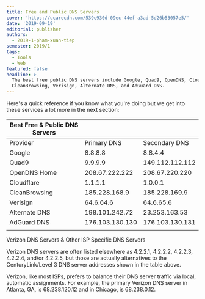 ```yaml
---
title: Free and Public DNS Servers
cover: 'https://ucarecdn.com/539c930d-09ec-44ef-a3ad-5d26b53057e5/'
date: '2019-09-19'
editorial: publisher
authors:
  - 2019-1-pham-xuan-tiep
semester: 2019/1
tags:
  - Tools
  - Web
featured: false
headline: >-
  The best free public DNS servers include Google, Quad9, OpenDNS, Cloudflare,
  CleanBrowsing, Verisign, Alternate DNS, and AdGuard DNS.
---
```

Here's a quick reference if you know what you're doing but we get into these services a lot more in the next section:

| Best Free & Public DNS Servers |                 |                 |
| ------------------------------ | --------------- | --------------- |
| Provider                       | Primary DNS     | Secondary DNS   |
| Google                         | 8.8.8.8         | 8.8.4.4         |
| Quad9                          | 9.9.9.9         | 149.112.112.112 |
| OpenDNS Home                   | 208.67.222.222  | 208.67.220.220  |
| Cloudflare                     | 1.1.1.1         | 1.0.0.1         |
| CleanBrowsing                  | 185.228.168.9   | 185.228.169.9   |
| Verisign                       | 64.6.64.6       | 64.6.65.6       |
| Alternate DNS                  | 198.101.242.72  | 23.253.163.53   |
| AdGuard DNS                    | 176.103.130.130 | 176.103.130.131 |
|                                |                 |                 |

Verizon DNS Servers & Other ISP Specific DNS Servers

Verizon DNS servers are often listed elsewhere as 4.2.2.1, 4.2.2.2, 4.2.2.3, 4.2.2.4, and/or 4.2.2.5, but those are actually alternatives to the CenturyLink/Level 3 DNS server addresses shown in the table above.



Verizon, like most ISPs, prefers to balance their DNS server traffic via local, automatic assignments. For example, the primary Verizon DNS server in Atlanta, GA, is 68.238.120.12 and in Chicago, is 68.238.0.12.

